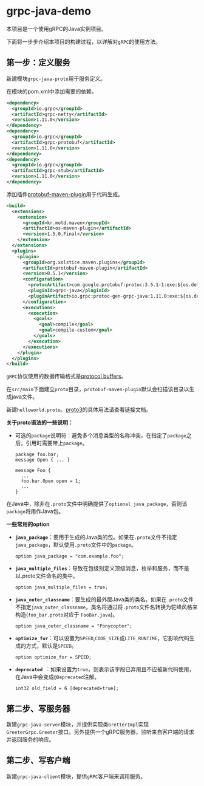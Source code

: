 # grpc-java-demo

本项目是一个使用gRPC的Java实例项目。

下面将一步步介绍本项目的构建过程，以详解对`gRPC`的使用方法。

## 第一步：定义服务

新建模块`grpc-java-proto`用于服务定义。

在模块的pom.xml中添加需要的依赖。

```xml
<dependency>
  <groupId>io.grpc</groupId>
  <artifactId>grpc-netty</artifactId>
  <version>1.11.0</version>
</dependency>
<dependency>
  <groupId>io.grpc</groupId>
  <artifactId>grpc-protobuf</artifactId>
  <version>1.11.0</version>
</dependency>
<dependency>
  <groupId>io.grpc</groupId>
  <artifactId>grpc-stub</artifactId>
  <version>1.11.0</version>
</dependency>
```

添加插件[protobuf-maven-plugin](https://www.xolstice.org/protobuf-maven-plugin/)用于代码生成。

```xml
<build>
  <extensions>
    <extension>
      <groupId>kr.motd.maven</groupId>
      <artifactId>os-maven-plugin</artifactId>
      <version>1.5.0.Final</version>
    </extension>
  </extensions>
  <plugins>
    <plugin>
      <groupId>org.xolstice.maven.plugins</groupId>
      <artifactId>protobuf-maven-plugin</artifactId>
      <version>0.5.1</version>
      <configuration>
        <protocArtifact>com.google.protobuf:protoc:3.5.1-1:exe:${os.detected.classifier}</protocArtifact>
        <pluginId>grpc-java</pluginId>
        <pluginArtifact>io.grpc:protoc-gen-grpc-java:1.11.0:exe:${os.detected.classifier}</pluginArtifact>
      </configuration>
      <executions>
        <execution>
          <goals>
            <goal>compile</goal>
            <goal>compile-custom</goal>
          </goals>
        </execution>
      </executions>
    </plugin>
  </plugins>
</build>
```

`gRPC`协议使用的数据传输格式是[protocol buffers](https://developers.google.com/protocol-buffers/docs/overview)。

在`src/main`下面建立`proto`目录，`protobuf-maven-plugin`默认会扫描该目录以生成java文件。

新建`helloworld.proto`。[proto3](https://developers.google.com/protocol-buffers/docs/proto3)的具体用法请查看链接文档。

**关于proto语法的一些说明：**

* 可选的`package`说明符：避免多个消息类型的名称冲突，在指定了`package`之后，引用时需要带上`package`。

	```
	package foo.bar;
	message Open { ... }
	```
	```
	message Foo {
	  ...
	  foo.bar.Open open = 1;
	  ...
	}
	```
在Java中，除非在`.proto`文件中明确提供了`optional java_package`，否则该`package`将用作Java包。

**一些常用的option**

* **`java_package`**：要用于生成的Java类的包。如果在`.proto`文件不指定`java_package`，默认使用`.proto`文件中的`package`。

	```
	option java_package = "com.example.foo";
	```

* **`java_multiple_files`**：导致在包级别定义顶级消息，枚举和服务，而不是以.proto文件命名的类中。

	```
	option java_multiple_files = true;
	```

* **`java_outer_classname`**：要生成的最外层Java类的类名。如果在`.proto`文件不指定`java_outer_classname`，类名将通过将`.proto`文件名转换为驼峰风格来构造(`foo_bar.proto`对应于 `FooBar.java`)。

	```
	option java_outer_classname = "Ponycopter";
	```

* **`optimize_for`**：可以设置为`SPEED`,`CODE_SIZE`或`LITE_RUNTIME`，它影响代码生成的方式，默认是`SPEED`。

	```
	option optimize_for = SPEED;
	```

* **`deprecated `**：如果设置为`true`，则表示该字段已弃用且不应被新代码使用，在Java中会变成`@Deprecated`注解。

	```
	int32 old_field = 6 [deprecated=true];
	```

## 第二步、写服务器

新建`grpc-java-server`模块，并提供实现类`GretterImpl`实现`GreeterGrpc.Greeter`接口。另外提供一个gRPC服务器，监听来自客户端的请求并返回服务的响应。

## 第二步、写客户端

新建`grpc-java-client`模块，提供`gRPC`客户端来调用服务。